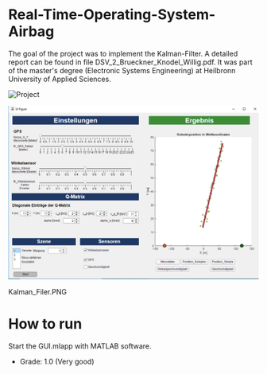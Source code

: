 # Real-Time-Operating-System-Airbag
The goal of the project was to implement the Kalman-Filter. A detailed report can be found in file DSV_2_Brueckner_Knodel_Willig.pdf.  It was part of the master's degree (Electronic Systems Engineering) at Heilbronn University of Applied Sciences.


![Project](screenshot_gui_explanation.PNG)

![GUI](kalman_gui.PNG)

Kalman_Filer.PNG

# How to run
 Start the GUI.mlapp with MATLAB software.

 * Grade: 1.0 (Very good)
